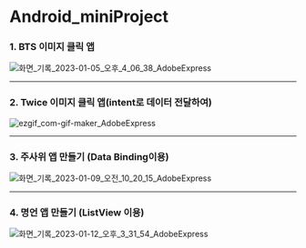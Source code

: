 # Android_miniProject

### 1. BTS 이미지 클릭 앱


![화면_기록_2023-01-05_오후_4_06_38_AdobeExpress](https://user-images.githubusercontent.com/94501397/210725080-e637596f-0790-40b7-9d5b-1730d47a3eb6.gif)
- - -
### 2. Twice 이미지 클릭 앱(intent로 데이터 전달하여)


![ezgif_com-gif-maker_AdobeExpress](https://user-images.githubusercontent.com/94501397/210915548-c68389a9-42f8-4a0e-ad17-7f0fb3b19814.gif)
- - -

### 3. 주사위 앱 만들기 (Data Binding이용)
![화면_기록_2023-01-09_오전_10_20_15_AdobeExpress](https://user-images.githubusercontent.com/94501397/211229004-35739792-cba6-4dec-92e9-530a8d0ab50c.gif)
- - - 

### 4. 명언 앱 만들기 (ListView 이용)

![화면_기록_2023-01-12_오후_3_31_54_AdobeExpress](https://user-images.githubusercontent.com/94501397/211996381-7da6161a-75da-4176-b56a-5f2878907415.gif)


